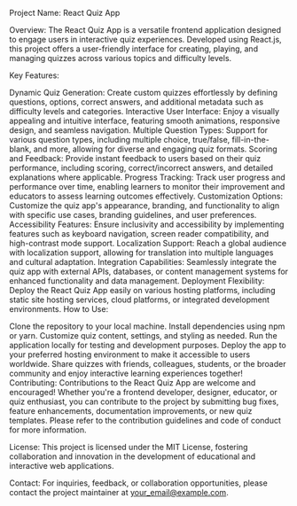 Project Name: React Quiz App

Overview:
The React Quiz App is a versatile frontend application designed to engage users in interactive quiz experiences. Developed using React.js, this project offers a user-friendly interface for creating, playing, and managing quizzes across various topics and difficulty levels.

Key Features:

Dynamic Quiz Generation: Create custom quizzes effortlessly by defining questions, options, correct answers, and additional metadata such as difficulty levels and categories.
Interactive User Interface: Enjoy a visually appealing and intuitive interface, featuring smooth animations, responsive design, and seamless navigation.
Multiple Question Types: Support for various question types, including multiple choice, true/false, fill-in-the-blank, and more, allowing for diverse and engaging quiz formats.
Scoring and Feedback: Provide instant feedback to users based on their quiz performance, including scoring, correct/incorrect answers, and detailed explanations where applicable.
Progress Tracking: Track user progress and performance over time, enabling learners to monitor their improvement and educators to assess learning outcomes effectively.
Customization Options: Customize the quiz app's appearance, branding, and functionality to align with specific use cases, branding guidelines, and user preferences.
Accessibility Features: Ensure inclusivity and accessibility by implementing features such as keyboard navigation, screen reader compatibility, and high-contrast mode support.
Localization Support: Reach a global audience with localization support, allowing for translation into multiple languages and cultural adaptation.
Integration Capabilities: Seamlessly integrate the quiz app with external APIs, databases, or content management systems for enhanced functionality and data management.
Deployment Flexibility: Deploy the React Quiz App easily on various hosting platforms, including static site hosting services, cloud platforms, or integrated development environments.
How to Use:

Clone the repository to your local machine.
Install dependencies using npm or yarn.
Customize quiz content, settings, and styling as needed.
Run the application locally for testing and development purposes.
Deploy the app to your preferred hosting environment to make it accessible to users worldwide.
Share quizzes with friends, colleagues, students, or the broader community and enjoy interactive learning experiences together!
Contributing:
Contributions to the React Quiz App are welcome and encouraged! Whether you're a frontend developer, designer, educator, or quiz enthusiast, you can contribute to the project by submitting bug fixes, feature enhancements, documentation improvements, or new quiz templates. Please refer to the contribution guidelines and code of conduct for more information.

License:
This project is licensed under the MIT License, fostering collaboration and innovation in the development of educational and interactive web applications.

Contact:
For inquiries, feedback, or collaboration opportunities, please contact the project maintainer at your_email@example.com.
